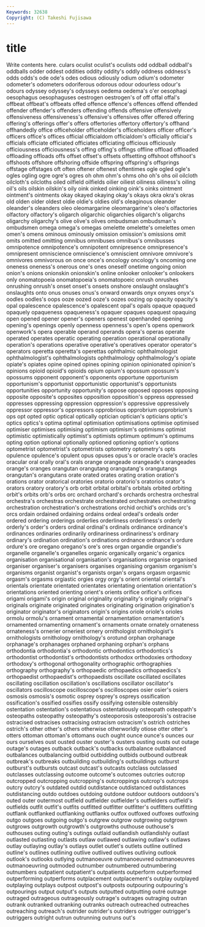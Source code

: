 ```yaml
---
Keywords: 32638 
Copyright: (C) Takeshi Fujisawa
---
```


# title

Write contents here.
culars oculist
oculist's oculists odd oddball oddball's oddballs odder oddest oddities oddity
oddity's oddly oddness oddness's odds odds's ode ode's odes odious
odiously odium odium's odometer odometer's odometers odoriferous odorous odour odourless
odour's odours odyssey odyssey's odysseys oedema oedema's o'er oesophagi oesophagus
oesophaguses oestrogen oestrogen's of off offal offal's offbeat offbeat's offbeats
offed offence offence's offences offend offended offender offender's offenders offending
offends offensive offensively offensiveness offensiveness's offensive's offensives offer offered offering
offering's offerings offer's offers offertories offertory offertory's offhand offhandedly office
officeholder officeholder's officeholders officer officer's officers office's offices official officialdom
officialdom's officially official's officials officiate officiated officiates officiating officious officiously
officiousness officiousness's offing offing's offings offline offload offloaded offloading offloads
offs offset offset's offsets offsetting offshoot offshoot's offshoots offshore offshoring
offside offspring offspring's offsprings offstage offstages oft often oftener oftenest
oftentimes ogle ogled ogle's ogles ogling ogre ogre's ogres oh
ohm ohm's ohms oho oh's ohs oil oilcloth oilcloth's oilcloths
oiled oilfield oilfields oilier oiliest oiliness oiliness's oiling oil's oils
oilskin oilskin's oily oink oinked oinking oink's oinks ointment ointment's
ointments okay okayed okaying okay's okays okra okra's okras old
olden older oldest oldie oldie's oldies old's oleaginous oleander oleander's
oleanders oleo oleomargarine oleomargarine's oleo's olfactories olfactory olfactory's oligarch oligarchic
oligarchies oligarch's oligarchs oligarchy oligarchy's olive olive's olives ombudsman ombudsman's
ombudsmen omega omega's omegas omelette omelette's omelettes omen omen's omens
ominous ominously omission omission's omissions omit omits omitted omitting omnibus
omnibuses omnibus's omnibusses omnipotence omnipotence's omnipotent omnipresence omnipresence's omnipresent omniscience
omniscience's omniscient omnivore omnivore's omnivores omnivorous on once once's oncology
oncology's oncoming one oneness oneness's onerous one's ones oneself onetime
ongoing onion onion's onions onionskin onionskin's online onlooker onlooker's onlookers
only onomatopoeia onomatopoeia's onomatopoeic onrush onrushes onrushing onrush's onset onset's
onsets onshore onslaught onslaught's onslaughts onto onus onuses onus's onward
onwards onyx onyxes onyx's oodles oodles's oops ooze oozed ooze's
oozes oozing op opacity opacity's opal opalescence opalescence's opalescent opal's
opals opaque opaqued opaquely opaqueness opaqueness's opaquer opaques opaquest opaquing
open opened opener opener's openers openest openhanded opening opening's openings
openly openness openness's open's opens openwork openwork's opera operable operand
operands opera's operas operate operated operates operatic operating operation operational
operationally operation's operations operative operative's operatives operator operator's operators operetta
operetta's operettas ophthalmic ophthalmologist ophthalmologist's ophthalmologists ophthalmology ophthalmology's opiate opiate's
opiates opine opined opines opining opinion opinionated opinion's opinions opioid
opioid's opioids opium opium's opossum opossum's opossums opponent opponent's opponents
opportune opportunism opportunism's opportunist opportunistic opportunist's opportunists opportunities opportunity opportunity's
oppose opposed opposes opposing opposite opposite's opposites opposition opposition's oppress
oppressed oppresses oppressing oppression oppression's oppressive oppressively oppressor oppressor's oppressors
opprobrious opprobrium opprobrium's ops opt opted optic optical optically optician
optician's opticians optic's optics optics's optima optimal optimisation optimisations optimise
optimised optimiser optimises optimising optimism optimism's optimisms optimist optimistic optimistically
optimist's optimists optimum optimum's optimums opting option optional optionally optioned
optioning option's options optometrist optometrist's optometrists optometry optometry's opts opulence
opulence's opulent opus opuses opus's or oracle oracle's oracles oracular
oral orally oral's orals orange orangeade orangeade's orangeades orange's oranges
orangutan orangutang orangutang's orangutangs orangutan's orangutans orate orated orates orating
oration oration's orations orator oratorical oratories oratorio oratorio's oratorios orator's
orators oratory oratory's orb orbit orbital orbital's orbitals orbited orbiting
orbit's orbits orb's orbs orc orchard orchard's orchards orchestra orchestral
orchestra's orchestras orchestrate orchestrated orchestrates orchestrating orchestration orchestration's orchestrations orchid
orchid's orchids orc's orcs ordain ordained ordaining ordains ordeal ordeal's
ordeals order ordered ordering orderings orderlies orderliness orderliness's orderly orderly's
order's orders ordinal ordinal's ordinals ordinance ordinance's ordinances ordinaries ordinarily
ordinariness ordinariness's ordinary ordinary's ordination ordination's ordinations ordnance ordnance's ordure
ordure's ore oregano oregano's ore's ores organ organdie organdie's organelle
organelle's organelles organic organically organic's organics organisation organisational organisation's organisations
organise organised organiser organiser's organisers organises organising organism organism's organisms
organist organist's organists organ's organs orgasm orgasmic orgasm's orgasms orgiastic
orgies orgy orgy's orient oriental oriental's orientals orientate orientated orientates
orientating orientation orientation's orientations oriented orienting orient's orients orifice orifice's
orifices origami origami's origin original originality originality's originally original's originals
originate originated originates originating origination origination's originator originator's originators origin's
origins oriole oriole's orioles ormolu ormolu's ornament ornamental ornamentation ornamentation's
ornamented ornamenting ornament's ornaments ornate ornately ornateness ornateness's ornerier orneriest
ornery ornithologist ornithologist's ornithologists ornithology ornithology's orotund orphan orphanage orphanage's
orphanages orphaned orphaning orphan's orphans orthodontia orthodontia's orthodontic orthodontics orthodontics's
orthodontist orthodontist's orthodontists orthodox orthodoxies orthodoxy orthodoxy's orthogonal orthogonality orthographic
orthographies orthography orthography's orthopaedic orthopaedics orthopaedics's orthopaedist orthopaedist's orthopaedists oscillate
oscillated oscillates oscillating oscillation oscillation's oscillations oscillator oscillator's oscillators oscilloscope
oscilloscope's oscilloscopes osier osier's osiers osmosis osmosis's osmotic osprey osprey's
ospreys ossification ossification's ossified ossifies ossify ossifying ostensible ostensibly ostentation
ostentation's ostentatious ostentatiously osteopath osteopath's osteopaths osteopathy osteopathy's osteoporosis osteoporosis's
ostracise ostracised ostracises ostracising ostracism ostracism's ostrich ostriches ostrich's other
other's others otherwise otherworldly otiose otter otter's otters ottoman ottoman's
ottomans ouch ought ounce ounce's ounces our ours ourselves oust
ousted ouster ouster's ousters ousting ousts out outage outage's outages
outback outback's outbacks outbalance outbalanced outbalances outbalancing outbid outbidding outbids
outbound outbreak outbreak's outbreaks outbuilding outbuilding's outbuildings outburst outburst's outbursts
outcast outcast's outcasts outclass outclassed outclasses outclassing outcome outcome's outcomes
outcries outcrop outcropped outcropping outcropping's outcroppings outcrop's outcrops outcry outcry's
outdated outdid outdistance outdistanced outdistances outdistancing outdo outdoes outdoing outdone
outdoor outdoors outdoors's outed outer outermost outfield outfielder outfielder's outfielders
outfield's outfields outfit outfit's outfits outfitted outfitter outfitter's outfitters outfitting
outflank outflanked outflanking outflanks outfox outfoxed outfoxes outfoxing outgo outgoes
outgoing outgo's outgrew outgrow outgrowing outgrown outgrows outgrowth outgrowth's outgrowths
outhouse outhouse's outhouses outing outing's outings outlaid outlandish outlandishly outlast
outlasted outlasting outlasts outlaw outlawed outlawing outlaw's outlaws outlay outlaying
outlay's outlays outlet outlet's outlets outline outlined outline's outlines outlining
outlive outlived outlives outliving outlook outlook's outlooks outlying outmanoeuvre outmanoeuvred
outmanoeuvres outmanoeuvring outmoded outnumber outnumbered outnumbering outnumbers outpatient outpatient's outpatients
outperform outperformed outperforming outperforms outplacement outplacement's outplay outplayed outplaying outplays
outpost outpost's outposts outpouring outpouring's outpourings output output's outputs outputted
outputting outré outrage outraged outrageous outrageously outrage's outrages outraging outran
outrank outranked outranking outranks outreach outreached outreaches outreaching outreach's outrider
outrider's outriders outrigger outrigger's outriggers outright outrun outrunning outruns out's
